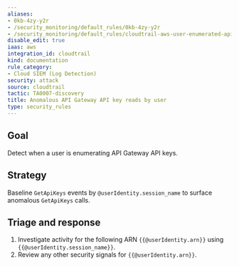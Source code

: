 ```yaml
---
aliases:
- 0kb-4zy-y2r
- /security_monitoring/default_rules/0kb-4zy-y2r
- /security_monitoring/default_rules/cloudtrail-aws-user-enumerated-api-keys-anomaly
disable_edit: true
iaas: aws
integration_id: cloudtrail
kind: documentation
rule_category:
- Cloud SIEM (Log Detection)
security: attack
source: cloudtrail
tactic: TA0007-discovery
title: Anomalous API Gateway API key reads by user
type: security_rules
---
```


## Goal
Detect when a user is enumerating API Gateway API keys.

## Strategy
Baseline `GetApiKeys` events by `@userIdentity.session_name` to surface anomalous `GetApiKeys` calls. 

## Triage and response
1. Investigate activity for the following ARN `{{@userIdentity.arn}}` using `{{@userIdentity.session_name}}`.
2. Review any other security signals for `{{@userIdentity.arn}}`.
